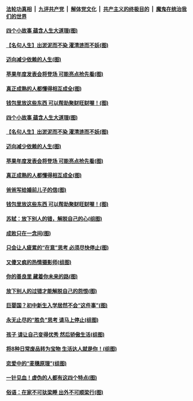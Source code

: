 ####  [法轮功真相](../../../../basic/blob/master/README.md?t=09100326) &nbsp;|&nbsp; [九评共产党](../../../../9ping.md/blob/master/README.md?t=09100326) &nbsp;|&nbsp; [解体党文化](../../../../jtdwh.md/blob/master/README.md?t=09100326)  &nbsp;|&nbsp; [共产主义的终极目的](../../../../gczydzjmd.md/blob/master/README.md?t=09100326) &nbsp;|&nbsp; [魔鬼在统治我们的世界](../../../../mgztzwmdsj.md/blob/master/README.md?t=09100326) 

#### [四个小故事 蕴含人生大道理(图)](../pages/p8/906252.md?t=09100326) 

#### [【名句人生】出淤泥而不染 濯清涟而不妖(图)](../pages/p8/906444.md?t=09100326) 

#### [迈向减少依赖的人生(图)](../pages/p8/906794.md?t=09100326) 

#### [苹果年度发表会将登场 可能亮点抢先看(图)](../pages/p8/906649.md?t=09100326) 

#### [真正成熟的人都懂得相互成全(图)](../pages/p8/906442.md?t=09100326) 

#### [钱包里放这些东西 可以帮助聚财旺财喔！(图)](../pages/p8/906544.md?t=09100326) 

#### [四个小故事 蕴含人生大道理(图)](../pages/p8/906252.md?t=09100326) 

#### [【名句人生】出淤泥而不染 濯清涟而不妖(图)](../pages/p8/906444.md?t=09100326) 

#### [迈向减少依赖的人生(图)](../pages/p8/906794.md?t=09100326) 

#### [苹果年度发表会将登场 可能亮点抢先看(图)](../pages/p8/906649.md?t=09100326) 

#### [真正成熟的人都懂得相互成全(图)](../pages/p8/906442.md?t=09100326) 

#### [爸爸写给婚前儿子的信(图)](../pages/p8/905680.md?t=09100326) 

#### [钱包里放这些东西 可以帮助聚财旺财喔！(图)](../pages/p8/906544.md?t=09100326) 

#### [苏轼：放下别人的错，解脱自己的心(组图)](../pages/p8/906304.md?t=09100326) 

#### [成败只在一念间(图)](../pages/p8/906079.md?t=09100326) 

#### [只会让人疲累的“在意”思考 必须尽快停止(图)](../pages/p8/906648.md?t=09100326) 

#### [又傻又疯的热情摄影师(组图)](../pages/p8/906543.md?t=09100326) 

#### [你的善良里 藏着你未来的路(图)](../pages/p8/906636.md?t=09100326) 

#### [放下别人的过错才能解脱自己的怨恨(图)](../pages/p8/906302.md?t=09100326) 

#### [巨婴国？初中新生入学居然不会“这件事”(图)](../pages/p8/906524.md?t=09100326) 

#### [永无止尽的“胜负”思考 请马上停止(组图)](../pages/p8/906502.md?t=09100326) 

#### [孩子 请让自己变得优秀 然后骄傲生活(组图)](../pages/p8/896306.md?t=09100326) 

#### [将8种日常废品转为宝物 生活达人就是你！(组图)](../pages/p8/906396.md?t=09100326) 

#### [恋爱中的“麦穗原理”(组图)](../pages/p8/906084.md?t=09100326) 

#### [一针见血！虚伪的人都有这四个特点(图)](../pages/p8/906298.md?t=09100326) 

#### [俗语：在家不可驮梁睡 出外不可顺梁行(图)](../pages/p8/906381.md?t=09100326) 

